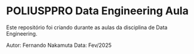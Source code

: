 # POLIUSPPRO Data Engineering Aula

Este repositório foi criando durante as aulas da disciplina de Data Engineering.

Autor: Fernando Nakamuta
Data: Fev/2025